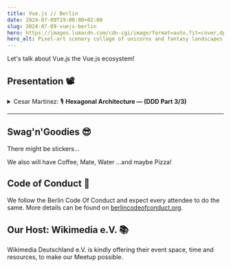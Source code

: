 ```yaml
---
title: Vue.js // Berlin
date: 2024-07-09T19:00:00+02:00
slug: 2024-07-09-vuejs-berlin
hero: https://images.lumacdn.com/cdn-cgi/image/format=auto,fit=cover,dpr=1,background=white,quality=75,width=384/calendar-cover-images/gl/2813b1e7-228a-4c96-8fe4-ddc5e26e6ca3
hero_alt: Pixel-art scenery collage of unicorns and fantasy landscapes in reduces colors with a Vuejs Logo blended on top of it.
---
```

Let's talk about Vue.js the Vue.js ecosystem!

## Presentation 📽️

<details>
  <summary>
    Cesar Martinez:
    <span title="Talk">🎙</span>
    <strong>Hexagonal Architecture — (DDD Part 3/3)</strong>
  </summary>
  <p>An introduction into Domain Driven Design, with personal insights and examples. Part 3 of 3 is offering a solution: Hexagonal DDD.</p>
</details>

<!--details>
  <summary>
    Alex Podlubnyj:
    <span title="Talk">🎙</span>
    <strong>NeoViM as IDE</strong>
  </summary>
  <p>A showcase of a sophisticated NeoViM setup, that strives for functionality typically found in IDEs.</p>
</details-->

---

## Swag'n'Goodies 😎

There might be stickers...

We also will have Coffee, Mate, Water …and maybe Pizza!

## Code of Conduct 🫶

We follow the Berlin Code Of Conduct and expect every attendee to do the same. More details can be found on [berlincodeofconduct.org](http://berlincodeofconduct.org).

## Our Host: Wikimedia e.V. 📚

Wikimedia Deutschland e.V. is kindly offering their event space, time and resources, to make our Meetup possible.

